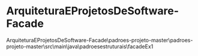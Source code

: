 # ArquiteturaEProjetosDeSoftware-Facade

ArquiteturaEProjetosDeSoftware-Facade\padroes-projeto-master\padroes-projeto-master\src\main\java\padroesestruturais\facadeEx1
